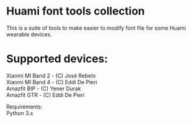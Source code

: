 
Huami font tools collection
===========================

This is a suite of tools to make easier to modify font file for some Huami wearable devices.

Supported devices:
==================

Xiaomi MI Band 2 - (C) José Rebelo  
Xiaomi MI Band 4 - (C) Eddi De Pieri  
Amazfit BIP - (C) Yener Durak  
Amazfit GTR - (C) Eddi De Pieri  

Requirements:  
Python  3.x


